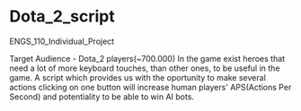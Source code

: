 # Dota_2_script
ENGS_110_Individual_Project

Target Audience - Dota_2 players(~700.000)
In the game exist heroes that need a lot of more keyboard touches, than other ones, to be useful in the game. A script which provides us with the oportunity to make several actions clicking on one button will increase human players' APS(Actions Per Second) and potentiality to be able to win AI bots.
